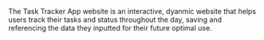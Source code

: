 The Task Tracker App website is an interactive, dyanmic website that helps users track their tasks and status throughout the day, saving and referencing the data they inputted for their future optimal use.
